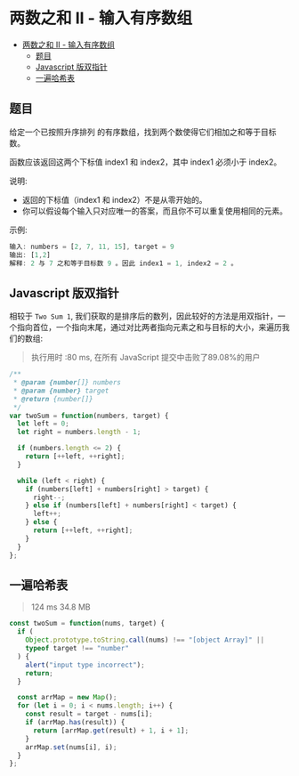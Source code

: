 两数之和 II - 输入有序数组
===
<!-- TOC -->

- [两数之和 II - 输入有序数组](#两数之和-II---输入有序数组)
  - [题目](#题目)
  - [Javascript 版双指针](#Javascript-版双指针)
  - [一遍哈希表](#一遍哈希表)

<!-- /TOC -->
## 题目
给定一个已按照升序排列 的有序数组，找到两个数使得它们相加之和等于目标数。

函数应该返回这两个下标值 index1 和 index2，其中 index1 必须小于 index2。

说明:
- 返回的下标值（index1 和 index2）不是从零开始的。
- 你可以假设每个输入只对应唯一的答案，而且你不可以重复使用相同的元素。

示例:
```js
输入: numbers = [2, 7, 11, 15], target = 9
输出: [1,2]
解释: 2 与 7 之和等于目标数 9 。因此 index1 = 1, index2 = 2 。
```

## Javascript 版双指针
相较于 `Two Sum 1`, 我们获取的是排序后的数列，因此较好的方法是用双指针，一个指向首位，一个指向末尾，通过对比两者指向元素之和与目标的大小，来遍历我们的数组:

> 执行用时 :80 ms, 在所有 JavaScript 提交中击败了89.08%的用户

```js
/**
 * @param {number[]} numbers
 * @param {number} target
 * @return {number[]}
 */
var twoSum = function(numbers, target) {
  let left = 0;
  let right = numbers.length - 1;

  if (numbers.length <= 2) {
    return [++left, ++right];
  }

  while (left < right) {
    if (numbers[left] + numbers[right] > target) {
      right--;
    } else if (numbers[left] + numbers[right] < target) {
      left++;
    } else {
      return [++left, ++right];
    }
  }
};
```

## 一遍哈希表
> 124 ms	34.8 MB

```js
const twoSum = function(nums, target) {
  if (
    Object.prototype.toString.call(nums) !== "[object Array]" ||
    typeof target !== "number"
  ) {
    alert("input type incorrect");
    return;
  }

  const arrMap = new Map();
  for (let i = 0; i < nums.length; i++) {
    const result = target - nums[i];
    if (arrMap.has(result)) {
      return [arrMap.get(result) + 1, i + 1];
    }
    arrMap.set(nums[i], i);
  }
};
```